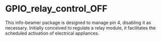 # GPIO_relay_control_OFF
This info-beamer package is designed to manage pin 4, disabling it as necessary. Initially conceived to regulate a relay module, it facilitates the scheduled activation of electrical appliances.
